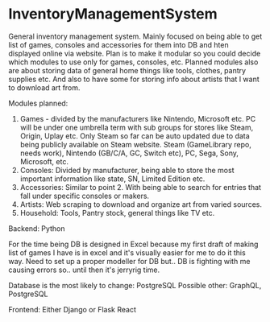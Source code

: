 # InventoryManagementSystem
General inventory management system. Mainly focused on being able to get list of games, consoles and accessories for them into DB and hten displayed online via website.
Plan is to make it modular so you could decide which modules to use only for games, consoles, etc. 
Planned modules also are about storing data of general home things like tools, clothes, pantry supplies etc. And also to have some for storing info about artists that I want to download art from.

Modules planned:
1. Games - divided by the manufacturers like Nintendo, Microsoft etc. PC will be under one umbrella term with sub groups for stores like Steam, Origin, Uplay etc. Only Steam so far can be auto updated due to data being publicly available on Steam website. 
Steam (GameLibrary repo, needs work), Nintendo (GB/C/A, GC, Switch etc), PC, Sega, Sony, Microsoft, etc.
2. Consoles: Divided by manufacturer, being able to store the most important information like state, SN, Limited Edition etc.
3. Accessories: Similar to point 2. With being able to search for entries that fall under specific consoles or makers.
4. Artists: Web scraping to download and organize art from varied sources.
5. Household: Tools, Pantry stock, general things like TV etc. 


Backend: 
Python

For the time being DB is designed in Excel because my first draft of making list of games I have is in excel and it's visually easier for me to do it this way. Need to set up a proper modeller for DB but.. DB is fighting with me causing errors so.. until then it's jerryrig time.

Database is the most likely to change:
PostgreSQL 
Possible other:
GraphQL, PostgreSQL

Frontend:
Either Django or Flask
React
